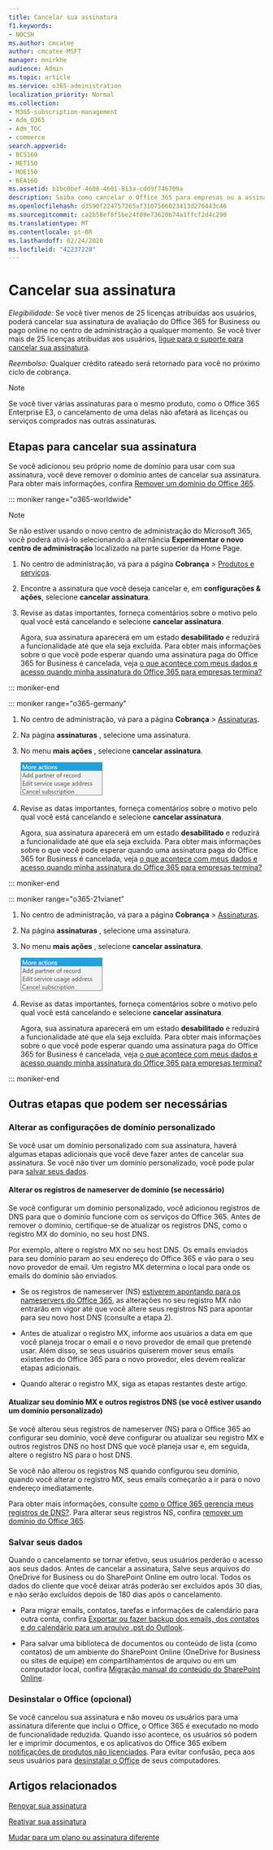 ```yaml
---
title: Cancelar sua assinatura
f1.keywords:
- NOCSH
ms.author: cmcatee
author: cmcatee-MSFT
manager: mnirkhe
audience: Admin
ms.topic: article
ms.service: o365-administration
localization_priority: Normal
ms.collection:
- M365-subscription-management
- Adm_O365
- Adm_TOC
- commerce
search.appverid:
- BCS160
- MET150
- MOE150
- BEA160
ms.assetid: b1bc0bef-4608-4601-813a-cdd9f746709a
description: Saiba como cancelar o Office 365 para empresas ou a assinatura de avaliação ou pagamento da Microsoft 365.
ms.openlocfilehash: d3590f224757265af3107566023413d276443c46
ms.sourcegitcommit: ca2b58ef8f5be24f09e73620b74a1ffcf2d4c290
ms.translationtype: MT
ms.contentlocale: pt-BR
ms.lasthandoff: 02/24/2020
ms.locfileid: "42237228"
---
```

# <a name="cancel-your-subscription"></a>Cancelar sua assinatura

*Elegibilidade:* Se você tiver menos de 25 licenças atribuídas aos usuários, poderá cancelar sua assinatura de avaliação do Office 365 for Business ou pago online no centro de administração a qualquer momento. Se você tiver mais de 25 licenças atribuídas aos usuários, [ligue para o suporte para cancelar sua assinatura](../../admin/contact-support-for-business-products.md).

*Reembolso:* Qualquer crédito rateado será retornado para você no próximo ciclo de cobrança.

> [!NOTE]
> Se você tiver várias assinaturas para o mesmo produto, como o Office 365 Enterprise E3, o cancelamento de uma delas não afetará as licenças ou serviços comprados nas outras assinaturas.

## <a name="steps-to-cancel-your-subscription"></a>Etapas para cancelar sua assinatura

Se você adicionou seu próprio nome de domínio para usar com sua assinatura, você deve remover o domínio antes de cancelar sua assinatura. Para obter mais informações, confira [Remover um domínio do Office 365](../../admin/get-help-with-domains/remove-a-domain.md).

::: moniker range="o365-worldwide"

> [!NOTE]
> Se não estiver usando o novo centro de administração do Microsoft 365, você poderá ativá-lo selecionando a alternância **Experimentar o novo centro de administração** localizado na parte superior da Home Page.

1. No centro de administração, vá para a página **Cobrança** \> <a href="https://go.microsoft.com/fwlink/p/?linkid=842054" target="_blank">Produtos e serviços</a>.

2. Encontre a assinatura que você deseja cancelar e, em **configurações & ações**, selecione **cancelar assinatura**.

3. Revise as datas importantes, forneça comentários sobre o motivo pelo qual você está cancelando e selecione **cancelar assinatura**.

    Agora, sua assinatura aparecerá em um estado **desabilitado** e reduzirá a funcionalidade até que ela seja excluída. Para obter mais informações sobre o que você pode esperar quando uma assinatura paga do Office 365 for Business é cancelada, veja [o que acontece com meus dados e acesso quando minha assinatura do Office 365 para empresas termina?](what-if-my-subscription-expires.md)

::: moniker-end

::: moniker range="o365-germany"

1. No centro de administração, vá para a página **Cobrança** \> <a href="https://go.microsoft.com/fwlink/p/?linkid=847745" target="_blank">Assinaturas</a>.

2. Na página **assinaturas** , selecione uma assinatura.

3. No menu **mais ações** , selecione **cancelar assinatura**.

    ![Feche o menu mais ações.](../../admin/media/befa74b7-62c1-42a3-a38e-db76a1c97dba.png)

4. Revise as datas importantes, forneça comentários sobre o motivo pelo qual você está cancelando e selecione **cancelar assinatura**.

    Agora, sua assinatura aparecerá em um estado **desabilitado** e reduzirá a funcionalidade até que ela seja excluída. Para obter mais informações sobre o que você pode esperar quando uma assinatura paga do Office 365 for Business é cancelada, veja [o que acontece com meus dados e acesso quando minha assinatura do Office 365 para empresas termina?](what-if-my-subscription-expires.md)

::: moniker-end

::: moniker range="o365-21vianet"

1. No centro de administração, vá para a página **Cobrança** \> <a href="https://go.microsoft.com/fwlink/p/?linkid=850626" target="_blank">Assinaturas</a>.

2. Na página **assinaturas** , selecione uma assinatura.

3. No menu **mais ações** , selecione **cancelar assinatura**.

    ![Feche o menu mais ações.](../../admin/media/befa74b7-62c1-42a3-a38e-db76a1c97dba.png)

4. Revise as datas importantes, forneça comentários sobre o motivo pelo qual você está cancelando e selecione **cancelar assinatura**.

    Agora, sua assinatura aparecerá em um estado **desabilitado** e reduzirá a funcionalidade até que ela seja excluída. Para obter mais informações sobre o que você pode esperar quando uma assinatura paga do Office 365 for Business é cancelada, veja [o que acontece com meus dados e acesso quando minha assinatura do Office 365 para empresas termina?](what-if-my-subscription-expires.md)

::: moniker-end


## <a name="other-steps-you-might-have-to-take"></a>Outras etapas que podem ser necessárias

### <a name="change-custom-domain-settings"></a>Alterar as configurações de domínio personalizado

Se você usar um domínio personalizado com sua assinatura, haverá algumas etapas adicionais que você deve fazer antes de cancelar sua assinatura. Se você não tiver um domínio personalizado, você pode pular para [salvar seus dados](#save-your-data).

#### <a name="change-your-domain-nameserver-records-if-needed"></a>Alterar os registros de nameserver de domínio (se necessário)

Se você configurar um domínio personalizado, você adicionou registros de DNS para que o domínio funcione com os serviços do Office 365. Antes de remover o domínio, certifique-se de atualizar os registros DNS, como o registro MX do domínio, no seu host DNS.

Por exemplo, altere o registro MX no seu host DNS. Os emails enviados para seu domínio param ao seu endereço do Office 365 e vão para o seu novo provedor de email. Um registro MX determina o local para onde os emails do domínio são enviados.

- Se os registros de nameserver (NS) [estiverem apontando para os nameservers do Office 365](../../admin/setup/add-domain.md), as alterações no seu registro MX não entrarão em vigor até que você altere seus registros NS para apontar para seu novo host DNS (consulte a etapa 2).

- Antes de atualizar o registro MX, informe aos usuários a data em que você planeja trocar o email e o novo provedor de email que pretende usar. Além disso, se seus usuários quiserem mover seus emails existentes do Office 365 para o novo provedor, eles devem realizar etapas adicionais.

- Quando alterar o registro MX, siga as etapas restantes deste artigo.

#### <a name="update-your-domain-mx-and-other-dns-records-if-youre-using-a-custom-domain"></a>Atualizar seu domínio MX e outros registros DNS (se você estiver usando um domínio personalizado)

Se você alterou seus registros de nameserver (NS) para o Office 365 ao configurar seu domínio, você deve configurar ou atualizar seu registro MX e outros registros DNS no host DNS que você planeja usar e, em seguida, altere o registro NS para o host DNS.

Se você não alterou os registros NS quando configurou seu domínio, quando você alterar o registro MX, seus emails começarão a ir para o novo endereço imediatamente.

Para obter mais informações, consulte [como o Office 365 gerencia meus registros de DNS?](../../admin/setup/domains-faq.md#how-does-office-365-manage-my-dns-records). Para alterar seus registros NS, confira [remover um domínio do Office 365](../../admin/get-help-with-domains/remove-a-domain.md).

### <a name="save-your-data"></a>Salvar seus dados

Quando o cancelamento se tornar efetivo, seus usuários perderão o acesso aos seus dados. Antes de cancelar a assinatura, Salve seus arquivos do OneDrive for Business ou do SharePoint Online em outro local. Todos os dados do cliente que você deixar atrás poderão ser excluídos após 30 dias, e não serão excluídos depois de 180 dias após o cancelamento.

- Para migrar emails, contatos, tarefas e informações de calendário para outra conta, confira [Exportar ou fazer backup dos emails, dos contatos e do calendário para um arquivo .pst do Outlook](https://support.office.com/article/14252b52-3075-4e9b-be4e-ff9ef1068f91.aspx).

- Para salvar uma biblioteca de documentos ou conteúdo de lista (como contatos) de um ambiente do SharePoint Online (OneDrive for Business ou sites de equipe) em compartilhamentos de arquivo ou em um computador local, confira [Migração manual do conteúdo do SharePoint Online](https://support.microsoft.com/kb/2783484).

### <a name="uninstall-office-optional"></a>Desinstalar o Office (opcional)

Se você cancelou sua assinatura e não moveu os usuários para uma assinatura diferente que inclui o Office, o Office 365 é executado no modo de funcionalidade reduzida. Quando isso acontece, os usuários só podem ler e imprimir documentos, e os aplicativos do Office 365 exibem [notificações de produtos não licenciados](https://support.office.com/article/0d23d3c0-c19c-4b2f-9845-5344fedc4380.aspx). Para evitar confusão, peça aos seus usuários para [desinstalar o Office](https://support.office.com/article/9dd49b83-264a-477a-8fcc-2fdf5dbf61d8.aspx) de seus computadores.

## <a name="related-articles"></a>Artigos relacionados

[Renovar sua assinatura](renew-your-subscription.md)

[Reativar sua assinatura](reactivate-your-subscription.md)

[Mudar para um plano ou assinatura diferente](switch-to-a-different-plan.md)
